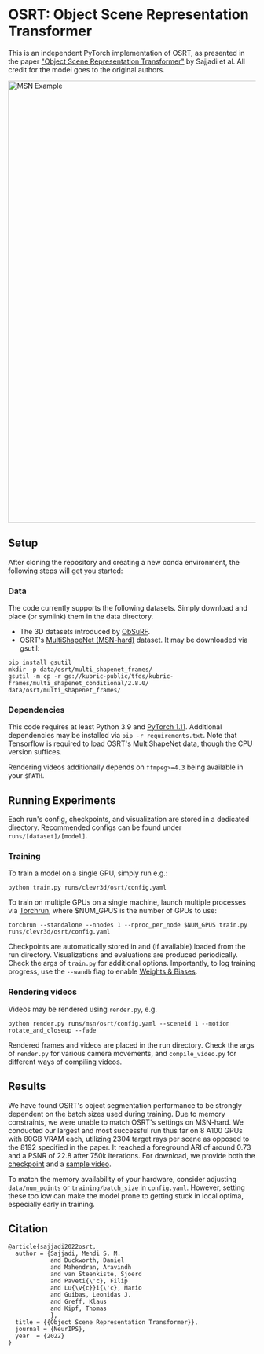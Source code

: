 # OSRT: Object Scene Representation Transformer

This is an independent PyTorch implementation of OSRT, as presented in the paper
["Object Scene Representation Transformer"](https://osrt-paper.github.io/) by Sajjadi et al.
All credit for the model goes to the original authors.

<img src="https://drive.google.com/uc?id=1Gsoxlab6c3wOL0Bdj6SEV8L1RsI-mhWF" alt="MSN Example" width="900"/>

## Setup
After cloning the repository and creating a new conda environment, the following steps will get you started:

### Data
The code currently supports the following datasets. Simply download and place (or symlink) them in the data directory.

- The 3D datasets introduced by [ObSuRF](https://stelzner.github.io/obsurf/).
- OSRT's [MultiShapeNet (MSN-hard)](https://osrt-paper.github.io/#dataset) dataset. It may be downloaded via gsutil:
 ```
 pip install gsutil
 mkdir -p data/osrt/multi_shapenet_frames/
 gsutil -m cp -r gs://kubric-public/tfds/kubric-frames/multi_shapenet_conditional/2.8.0/ data/osrt/multi_shapenet_frames/
 ```

### Dependencies
This code requires at least Python 3.9 and [PyTorch 1.11](https://pytorch.org/get-started/locally/).
Additional dependencies may be installed via `pip -r requirements.txt`. Note that Tensorflow is
required to load OSRT's MultiShapeNet data, though the CPU version suffices.

Rendering videos additionally depends on `ffmpeg>=4.3` being available in your `$PATH`.

## Running Experiments
Each run's config, checkpoints, and visualization are stored in a dedicated directory. Recommended configs can be found under `runs/[dataset]/[model]`.

### Training
To train a model on a single GPU, simply run e.g.:
```
python train.py runs/clevr3d/osrt/config.yaml
```
To train on multiple GPUs on a single machine, launch multiple processes via [Torchrun](https://pytorch.org/docs/stable/elastic/run.html), where $NUM_GPUS is the number of GPUs to use:
```
torchrun --standalone --nnodes 1 --nproc_per_node $NUM_GPUS train.py runs/clevr3d/osrt/config.yaml
```
Checkpoints are automatically stored in and (if available) loaded from the run directory.
Visualizations and evaluations are produced periodically.  Check the args of `train.py` for
additional options. Importantly, to log training progress, use the `--wandb` flag to enable [Weights
& Biases](https://wandb.ai).

### Rendering videos
Videos may be rendered using `render.py`, e.g.
```
python render.py runs/msn/osrt/config.yaml --sceneid 1 --motion rotate_and_closeup --fade
```
Rendered frames and videos are placed in the run directory. Check the args of `render.py` for various camera movements,
and `compile_video.py` for different ways of compiling videos.

## Results
We have found OSRT's object segmentation performance to be strongly dependent on the batch sizes
used during training. Due to memory constraints, we were unable to match OSRT's settings on MSN-hard.
We conducted our largest and most successful run thus far on 8 A100 GPUs with 80GB VRAM each,
utilizing 2304 target rays per scene as opposed to the 8192 specified in the paper.
It reached a foreground ARI of around 0.73 and a PSNR of 22.8 after
750k iterations. For download, we provide both the
[checkpoint](https://drive.google.com/file/d/1EAxajGk0guvKtj0FLjza24pMbdV0p7br/view?usp=sharing)
and a
[sample video](https://drive.google.com/file/d/1m0H4Sk2DjldCdJ_O3k3siXehuk_dyd_M/view).

To match the memory availability of your hardware, consider adjusting `data/num_points` or
`training/batch_size` in `config.yaml`. However, setting these too low can make the model prone to
getting stuck in local optima, especially early in training.

## Citation

```
@article{sajjadi2022osrt,
  author = {Sajjadi, Mehdi S. M.
			and Duckworth, Daniel
			and Mahendran, Aravindh
			and van Steenkiste, Sjoerd
			and Paveti{\'c}, Filip
			and Lu{\v{c}}i{\'c}, Mario
			and Guibas, Leonidas J.
			and Greff, Klaus
			and Kipf, Thomas
			},
  title = {{Object Scene Representation Transformer}},
  journal = {NeurIPS},
  year  = {2022}
}
```

